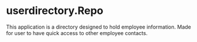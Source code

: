 # userdirectory.Repo

This application is a directory designed to hold employee information. Made for user to have quick access to other employee contacts.

